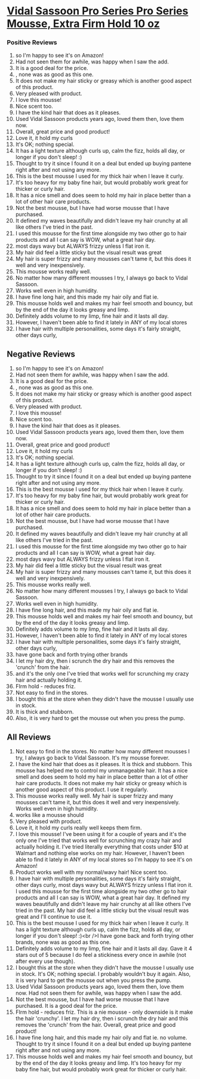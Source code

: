 # [Vidal Sassoon Pro Series Pro Series Mousse, Extra Firm Hold 10 oz](https://products.checkmycream.com/products/Vidal-Sassoon-Pro-Series-Pro-Series-Mousse-Extra-Firm-Hold-10-oz.html)

### Positive Reviews

<ol>
      <li>so I&#x27;m happy to see it&#x27;s on Amazon!</li>
      <li>Had not seen them for awhile, was happy when I saw the add.</li>
      <li>It is a good deal for the price.</li>
      <li>, none was as good as this one.</li>
      <li>It does not make my hair sticky or greasy which is another good aspect of this product.</li>
      <li>Very pleased with product.</li>
      <li>I love this mousse!</li>
      <li>Nice scent too.</li>
      <li>I have the kind hair that does as it pleases.</li>
      <li>Used Vidal Sassoon products years ago, loved them then, love them now.  </li>
      <li>Overall, great price and good product!</li>
      <li>Love it, it hold my curls</li>
      <li>It&#x27;s OK; nothing special.  </li>
      <li>It has a light texture although curls up, calm the fizz, holds all day, or longer if you don&#x27;t sleep! :)</li>
      <li>Thought to try it since I found it on a deal but ended up buying pantene right after and not using any more.</li>
      <li>This is the best mousse I used for my thick hair when I leave it curly.</li>
      <li>It&#x27;s too heavy for my baby fine hair, but would probably work great for thicker or curly hair.</li>
      <li>It has a nice smell and does seem to hold my hair in place better than a lot of other hair care products.</li>
      <li>Not the best mousse, but I have had worse mousse that I have purchased.  </li>
      <li>It defined my waves beautifully and didn&#x27;t leave my hair crunchy at all like others I&#x27;ve tried in the past.</li>
      <li>I used this mousse for the first time alongside my two other go to hair products and all I can say is WOW, what a great hair day.</li>
      <li>most days wavy but ALWAYS frizzy unless I flat iron it.</li>
      <li>My hair did feel a little sticky but the visual result was great</li>
      <li>My hair is super frizzy and many mousses can&#x27;t tame it, but this does it well and very inexpensively.</li>
      <li>This mousse works really well.</li>
      <li>No matter how many different mousses I try, I always go back to Vidal Sassoon.  </li>
      <li>Works well even in high humidity.</li>
      <li>I have fine long hair, and this made my hair oily and flat ie.</li>
      <li>This mousse holds well and makes my hair feel smooth and bouncy, but by the end of the day it looks greasy and limp.</li>
      <li>Definitely adds volume to my limp, fine hair and it lasts all day.</li>
      <li>However, I haven&#x27;t been able to find it lately in ANY of my local stores</li>
      <li>I have hair with multiple personalities, some days it&#x27;s fairly straight, other days curly,</li>
</ol>


<h2>Negative Reviews</h2>
<ol>
<li> so I&#x27;m happy to see it&#x27;s on Amazon!</li>
<li> Had not seen them for awhile, was happy when I saw the add.</li>
<li> It is a good deal for the price.</li>
<li> , none was as good as this one.</li>
<li> It does not make my hair sticky or greasy which is another good aspect of this product.</li>
<li> Very pleased with product.</li>
<li> I love this mousse!</li>
<li> Nice scent too.</li>
<li> I have the kind hair that does as it pleases.</li>
<li> Used Vidal Sassoon products years ago, loved them then, love them now.  </li>
<li> Overall, great price and good product!</li>
<li> Love it, it hold my curls</li>
<li> It&#x27;s OK; nothing special.  </li>
<li> It has a light texture although curls up, calm the fizz, holds all day, or longer if you don&#x27;t sleep! :)</li>
<li> Thought to try it since I found it on a deal but ended up buying pantene right after and not using any more.</li>
<li> This is the best mousse I used for my thick hair when I leave it curly.</li>
<li> It&#x27;s too heavy for my baby fine hair, but would probably work great for thicker or curly hair.</li>
<li> It has a nice smell and does seem to hold my hair in place better than a lot of other hair care products.</li>
<li> Not the best mousse, but I have had worse mousse that I have purchased.  </li>
<li> It defined my waves beautifully and didn&#x27;t leave my hair crunchy at all like others I&#x27;ve tried in the past.</li>
<li> I used this mousse for the first time alongside my two other go to hair products and all I can say is WOW, what a great hair day.</li>
<li> most days wavy but ALWAYS frizzy unless I flat iron it.</li>
<li> My hair did feel a little sticky but the visual result was great</li>
<li> My hair is super frizzy and many mousses can&#x27;t tame it, but this does it well and very inexpensively.</li>
<li> This mousse works really well.</li>
<li> No matter how many different mousses I try, I always go back to Vidal Sassoon.  </li>
<li> Works well even in high humidity.</li>
<li> I have fine long hair, and this made my hair oily and flat ie.</li>
<li> This mousse holds well and makes my hair feel smooth and bouncy, but by the end of the day it looks greasy and limp.</li>
<li> Definitely adds volume to my limp, fine hair and it lasts all day.</li>
<li> However, I haven&#x27;t been able to find it lately in ANY of my local stores</li>
<li> I have hair with multiple personalities, some days it&#x27;s fairly straight, other days curly,</li>
<li> have gone back and forth trying other brands</li>
<li> I let my hair dry, then i scrunch the dry hair and this removes the &#x27;crunch&#x27; from the hair.  </li>
<li> and it&#x27;s the only one I&#x27;ve tried that works well for scrunching my crazy hair and actually holding it.</li>
<li> FIrm hold - reduces friz.  </li>
<li> Not easy to find in the stores.  </li>
<li> I bought this at the store when they didn&#x27;t have the mousse I usually use in stock.  </li>
<li> It is thick and stubborn.</li>
<li> Also, it is very hard to get the mousse out when you press the pump.</li>
</ol>

<h2>All Reviews</h2>

<ol>
    <li> Not easy to find in the stores.  No matter how many different mousses I try, I always go back to Vidal Sassoon.  It&#x27;s my mousse forever.</li>
    <li> I have the kind hair that does as it pleases. It is thick and stubborn. This mousse has helped me to control my unmanageable hair. It has a nice smell and does seem to hold my hair in place better than a lot of other hair care products. It does not make my hair sticky or greasy which is another good aspect of this product. I use it regularly.</li>
    <li> This mousse works really well. My hair is super frizzy and many mousses can&#x27;t tame it, but this does it well and very inexpensively. Works well even in high humidity.</li>
    <li> works like a mousse should</li>
    <li> Very pleased with product.</li>
    <li> Love it, it hold my curls really well keeps them firm.</li>
    <li> I love this mousse! I&#x27;ve been using it for a couple of years and it&#x27;s the only one I&#x27;ve tried that works well for scrunching my crazy hair and actually holding it. I&#x27;ve tried literally everything that costs under $10 at Walmart and nothing else works on my hair. However, I haven&#x27;t been able to find it lately in ANY of my local stores so I&#x27;m happy to see it&#x27;s on Amazon!</li>
    <li> Product works well with my normal/wavy hair! Nice scent too.</li>
    <li> I have hair with multiple personalities, some days it&#x27;s fairly straight, other days curly, most days wavy but ALWAYS frizzy unless I flat iron it. I used this mousse for the first time alongside my two other go to hair products and all I can say is WOW, what a great hair day. It defined my waves beautifully and didn&#x27;t leave my hair crunchy at all like others I&#x27;ve tried in the past. My hair did feel a little sticky but the visual result was great and I&#x27;ll continue to use it.</li>
    <li> This is the best mousse I used for my thick hair when I leave it curly. It has a light texture although curls up, calm the fizz, holds all day, or longer if you don&#x27;t sleep! :)&lt;br /&gt;I have gone back and forth trying other brands, none was as good as this one.</li>
    <li> Definitely adds volume to my limp, fine hair and it lasts all day. Gave it 4 stars out of 5 because I do feel a stickiness every once in awhile (not after every use though).</li>
    <li> I bought this at the store when they didn&#x27;t have the mousse I usually use in stock.  It&#x27;s OK; nothing special.  I probably wouldn&#x27;t buy it again.  Also, it is very hard to get the mousse out when you press the pump.</li>
    <li> Used Vidal Sassoon products years ago, loved them then, love them now.  Had not seen them for awhile, was happy when I saw the add.</li>
    <li> Not the best mousse, but I have had worse mousse that I have purchased.  It is a good deal for the price.</li>
    <li> FIrm hold - reduces friz.  This is a nie mousse - only downside is it make the hair &#x27;crunchy&#x27;.  I let my hair dry, then i scrunch the dry hair and this removes the &#x27;crunch&#x27; from the hair.  Overall, great price and good product!</li>
    <li> I have fine long hair, and this made my hair oily and flat ie. no volume. Thought to try it since I found it on a deal but ended up buying pantene right after and not using any more.</li>
    <li> This mousse holds well and makes my hair feel smooth and bouncy, but by the end of the day it looks greasy and limp. It&#x27;s too heavy for my baby fine hair, but would probably work great for thicker or curly hair.</li>
</ol>




